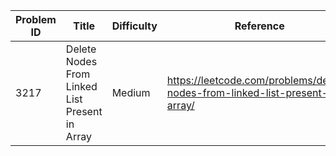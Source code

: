 | Problem ID | Title | Difficulty | Reference
| --- | --- | --- | ---
| 3217 | Delete Nodes From Linked List Present in Array | Medium | https://leetcode.com/problems/delete-nodes-from-linked-list-present-in-array/
